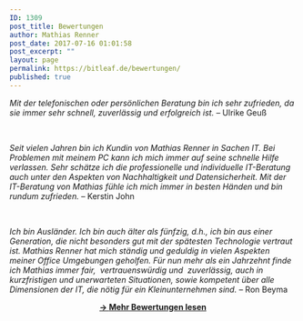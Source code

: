 ```yaml
---
ID: 1309
post_title: Bewertungen
author: Mathias Renner
post_date: 2017-07-16 01:01:58
post_excerpt: ""
layout: page
permalink: https://bitleaf.de/bewertungen/
published: true
---
```

<span class="lesscontent"><em>Mit der telefonischen oder persönlichen Beratung bin ich sehr zufrieden, da sie immer sehr schnell, zuverlässig und erfolgreich ist.</em>
– Ulrike Geuß
</span>

&nbsp;

<span class="lesscontent"><em>Seit vielen Jahren bin ich Kundin von Mathias Renner in Sachen IT. Bei Problemen mit meinem PC kann ich mich immer auf seine schnelle Hilfe verlassen. Sehr schätze ich die professionelle und individuelle IT-Beratung auch unter den Aspekten von Nachhaltigkeit und Datensicherheit. Mit der IT-Beratung von Mathias fühle ich mich immer in besten Händen und bin rundum zufrieden.</em>
– Kerstin John</span>

&nbsp;

<em>Ich bin Ausländer. Ich bin auch älter als fünfzig, d.h., ich bin aus einer Generation, die nicht besonders gut mit der spätesten Technologie vertraut ist. Mathias Renner hat mich ständig und geduldig in vielen Aspekten meiner Office Umgebungen geholfen. Für nun mehr als ein Jahrzehnt finde ich Mathias immer fair,  vertrauenswürdig und  zuverlässig, auch in kurzfristigen und unerwarteten Situationen, sowie kompetent über alle Dimensionen der IT, die nötig für ein Kleinunternehmen sind.</em>
– Ron Beyma
<p style="text-align: center;"><a href="https://www.google.de/maps/place/Bitleaf+-+Sustainable+IT-Service/@52.4830036,13.3590427,17z/data=!4m5!3m4!1s0x47a8503e2a8b58b3:0xfb19788757bfd107!8m2!3d52.4830004!4d13.3612314" target="_blank" rel="noopener"><strong>-&gt; </strong><strong>Mehr Bewertungen lesen</strong> </a></p>
&nbsp;